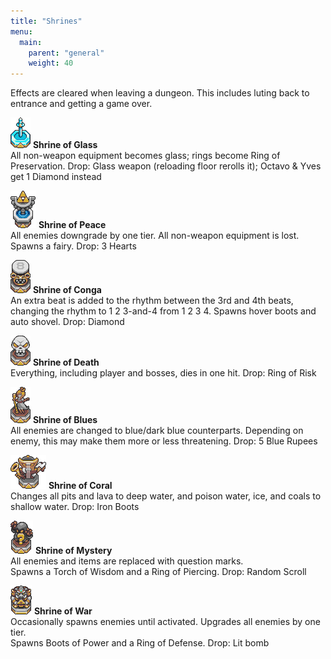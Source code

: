 ```yaml
---
title: "Shrines"
menu:
  main:
    parent: "general"
    weight: 40
---
```


Effects are cleared when leaving a dungeon.
This includes luting back to entrance and getting a game over.

![](/img/shrines/shrine-of-glass.png)
**Shrine of Glass**  
All non-weapon equipment becomes glass; rings become Ring of Preservation.
Drop: Glass weapon (reloading floor rerolls it); Octavo & Yves get 1 Diamond instead

![](/img/shrines/shrine-of-peace.png)
**Shrine of Peace**          
All enemies downgrade by one tier. All non-weapon equipment is lost. Spawns a fairy.
Drop: 3 Hearts

![](/img/shrines/shrine-of-conga.png)
**Shrine of Conga**          
An extra beat is added to the rhythm between the 3rd and 4th beats, changing the rhythm to 1 2 3-and-4 from 1 2 3 4.
Spawns hover boots and auto shovel.
Drop: Diamond

![](/img/shrines/shrine-of-death.png)
**Shrine of Death**          
Everything, including player and bosses, dies in one hit.
Drop: Ring of Risk

![](/img/shrines/shrine-of-blues.png)
**Shrine of Blues**          
All enemies are changed to blue/dark blue counterparts. Depending on enemy, this may make them more or less threatening.
Drop: 5 Blue Rupees

![](/img/shrines/shrine-of-coral.png)
**Shrine of Coral**          
Changes all pits and lava to deep water, and poison water, ice, and coals to shallow water.
Drop: Iron Boots

![](/img/shrines/shrine-of-mystery.png)
**Shrine of Mystery**        
All enemies and items are replaced with question marks. <br>Spawns a Torch of Wisdom and a Ring of Piercing.
Drop: Random Scroll

![](/img/shrines/shrine-of-war.png)
**Shrine of War**            
Occasionally spawns enemies until activated. Upgrades all enemies by one tier. <br>Spawns Boots of Power and a Ring of Defense.
Drop: Lit bomb
